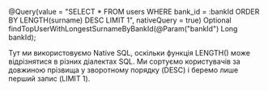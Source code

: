 @Query(value = "SELECT * FROM users WHERE bank_id = :bankId ORDER BY LENGTH(surname) DESC LIMIT 1", nativeQuery = true)
Optional<User> findTopUserWithLongestSurnameByBankId(@Param("bankId") Long bankId);

Тут ми використовуємо Native SQL, 
оскільки функція LENGTH() може відрізнятися в різних діалектах SQL. 
Ми сортуємо користувачів за довжиною прізвища у зворотному порядку (DESC) 
і беремо лише перший запис (LIMIT 1).